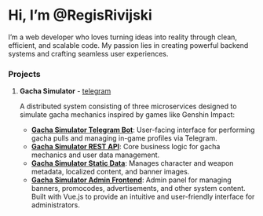 # Hi, I’m @RegisRivijski

I’m a web developer who loves turning ideas into reality through clean, efficient, and scalable code. My passion lies in creating powerful backend systems and crafting seamless user experiences.

### Projects

1. **Gacha Simulator** - [telegram](https://t.me/genshinGachaSimulatorBot)

   A distributed system consisting of three microservices designed to simulate gacha mechanics inspired by games like Genshin Impact:

   - **[Gacha Simulator Telegram Bot](https://github.com/RegisRivijski/gacha-simulator-tg-bot)**: User-facing interface for performing gacha pulls and managing in-game profiles via Telegram.
   - **[Gacha Simulator REST API](https://github.com/RegisRivijski/gacha-simulator-rest)**: Core business logic for gacha mechanics and user data management.
   - **[Gacha Simulator Static Data](https://github.com/RegisRivijski/gacha-simulator-static-data)**: Manages character and weapon metadata, localized content, and banner images. 
   - **[Gacha Simulator Admin Frontend](https://github.com/RegisRivijski/gacha-simulator-admin-front)**: Admin panel for managing banners, promocodes, advertisements, and other system content. Built with Vue.js to provide an intuitive and user-friendly interface for administrators.

